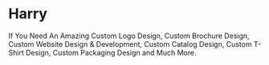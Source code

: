 # Harry
If You Need An Amazing Custom Logo Design,  Custom Brochure Design,  Custom Website Design &amp; Development,   Custom Catalog Design,  Custom T-Shirt Design,  Custom Packaging Design and Much More.
